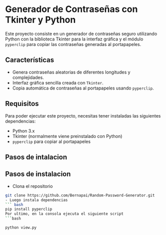 # Generador de Contraseñas con Tkinter y Python

Este proyecto consiste en un generador de contraseñas seguro utilizando Python con la biblioteca Tkinter para la interfaz gráfica y el módulo `pyperclip` para copiar las contraseñas generadas al portapapeles.

## Características

- Genera contraseñas aleatorias de diferentes longitudes y complejidades.
- Interfaz gráfica sencilla creada con `Tkinter`.
- Copia automática de contraseñas al portapapeles usando `pyperclip`.

## Requisitos

Para poder ejecutar este proyecto, necesitas tener instaladas las siguientes dependencias:

- Python 3.x
- Tkinter (normalmente viene preinstalado con Python)
- `pyperclip` para copiar al portapapeles

## Pasos de intalacion

## Pasos de instalacion

- Clona el repositorio
```bash
git clone https://github.com/Bernapai/Random-Password-Generator.git
- Luego instala dependencias
``` bash
pip install pyperclip
Por ultimo, en la consola ejecuta el siguiente script
```bash

python view.py
